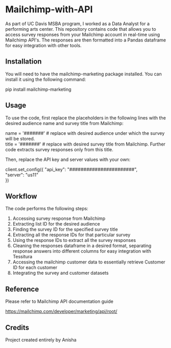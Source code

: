 # **Mailchimp-with-API**

As part of UC Davis MSBA program, I worked as a Data Analyst for a performing arts center.
This repository contains code that allows you to access survey responses from your Mailchimp account in real-time using Mailchimp API's. The responses are then formatted into a Pandas dataframe for easy integration with other tools.

## **Installation**

You will need to have the mailchimp-marketing package installed. You can install it using the following command:

pip install mailchimp-marketing  

## **Usage**

To use the code, first replace the placeholders in the following lines with the desired audience name and survey title from Mailchimp:

name = '#######'  # replace with desired audience under which the survey will be stored.  
title = '#######'  # replace with desired survey title from Mailchimp. Further code extracts survey responses only from this title. 

Then, replace the API key and server values with your own:

client.set_config({
    "api_key": "#######################",  
    "server": "us11"  
  })  

## **Workflow**

The code performs the following steps:

1. Accessing survey response from Mailchimp
2. Extracting list ID for the desired audience
3. Finding the survey ID for the specified survey title
4. Extracting all the response IDs for that particular survey
5. Using the response IDs to extract all the survey responses
6. Cleaning the responses dataframe in a desired format, separating response answers into different columns for easy integration with Tessitura  
7. Accessing the mailchimp customer data to essentially retrieve Customer ID for each customer  
8. Integrating the survey and customer datasets  


## **Reference**

Please refer to Mailchimp API documentation guide

https://mailchimp.com/developer/marketing/api/root/

## **Credits**

Project created entirely by Anisha

